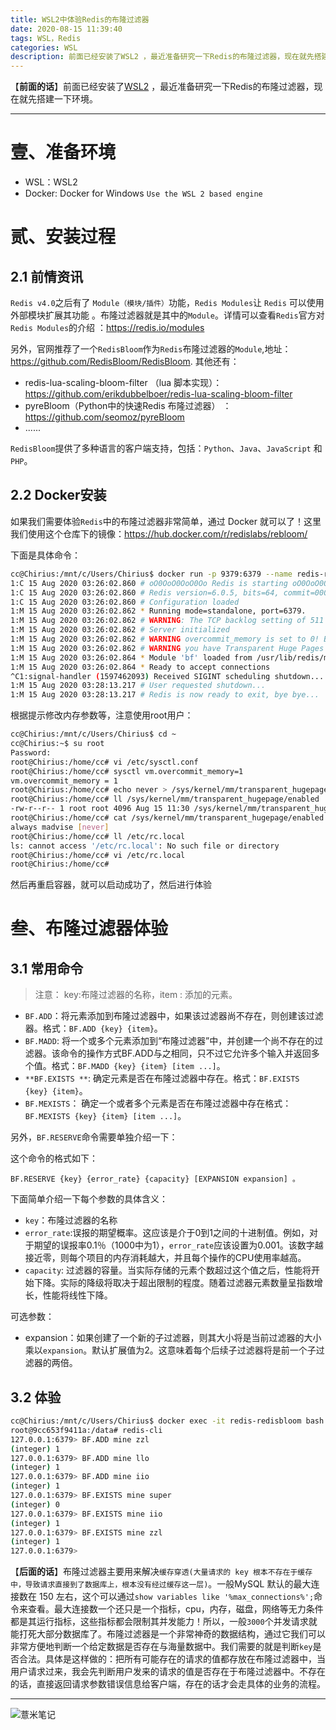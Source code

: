 ```yaml
---
title: WSL2中体验Redis的布隆过滤器
date: 2020-08-15 11:39:40
tags: WSL，Redis 
categories: WSL
description: 前面已经安装了WSL2 ，最近准备研究一下Redis的布隆过滤器，现在就先搭建一下环境。
---
```




【**前面的话**】前面已经安装了[WSL2](https://eelve.com/archives/hellowsl2) ，最近准备研究一下Redis的布隆过滤器，现在就先搭建一下环境。

---

# 壹、准备环境

- WSL：WSL2
- Docker: Docker for Windows `Use the WSL 2 based engine`


# 贰、安装过程

## 2.1 前情资讯

`Redis v4.0`之后有了 `Module（模块/插件）`功能，`Redis Modules`让 `Redis` 可以使用外部模块扩展其功能 。布隆过滤器就是其中的`Module`。详情可以查看`Redis`官方对 `Redis Modules`的介绍 ：https://redis.io/modules

另外，官网推荐了一个`RedisBloom`作为`Redis`布隆过滤器的`Module`,地址：https://github.com/RedisBloom/RedisBloom. 其他还有：

- redis-lua-scaling-bloom-filter （lua 脚本实现）：https://github.com/erikdubbelboer/redis-lua-scaling-bloom-filter
- pyreBloom（Python中的快速Redis 布隆过滤器） ：https://github.com/seomoz/pyreBloom
- ......

`RedisBloom`提供了多种语言的客户端支持，包括：`Python`、`Java`、`JavaScript` 和 `PHP`。

## 2.2 Docker安装

如果我们需要体验`Redis`中的布隆过滤器非常简单，通过 Docker 就可以了！这里我们使用这个仓库下的镜像：https://hub.docker.com/r/redislabs/rebloom/

下面是具体命令：

```bash
cc@Chirius:/mnt/c/Users/Chirius$ docker run -p 9379:6379 --name redis-redisbloom redislabs/rebloom:latest
1:C 15 Aug 2020 03:26:02.860 # oO0OoO0OoO0Oo Redis is starting oO0OoO0OoO0Oo
1:C 15 Aug 2020 03:26:02.860 # Redis version=6.0.5, bits=64, commit=00000000, modified=0, pid=1, just started
1:C 15 Aug 2020 03:26:02.860 # Configuration loaded
1:M 15 Aug 2020 03:26:02.862 * Running mode=standalone, port=6379.
1:M 15 Aug 2020 03:26:02.862 # WARNING: The TCP backlog setting of 511 cannot be enforced because /proc/sys/net/core/somaxconn is set to the lower value of 128.
1:M 15 Aug 2020 03:26:02.862 # Server initialized
1:M 15 Aug 2020 03:26:02.862 # WARNING overcommit_memory is set to 0! Background save may fail under low memory condition. To fix this issue add 'vm.overcommit_memory = 1' to /etc/sysctl.conf and then reboot or run the command 'sysctl vm.overcommit_memory=1' for this to take effect.
1:M 15 Aug 2020 03:26:02.862 # WARNING you have Transparent Huge Pages (THP) support enabled in your kernel. This will create latency and memory usage issues with Redis. To fix this issue run the command 'echo never > /sys/kernel/mm/transparent_hugepage/enabled' as root, and add it to your /etc/rc.local in order to retain the setting after a reboot. Redis must be restarted after THP is disabled.
1:M 15 Aug 2020 03:26:02.864 * Module 'bf' loaded from /usr/lib/redis/modules/redisbloom.so
1:M 15 Aug 2020 03:26:02.864 * Ready to accept connections
^C1:signal-handler (1597462093) Received SIGINT scheduling shutdown...
1:M 15 Aug 2020 03:28:13.217 # User requested shutdown...
1:M 15 Aug 2020 03:28:13.217 # Redis is now ready to exit, bye bye...
```

根据提示修改内存参数等，注意使用root用户：

```bash
cc@Chirius:/mnt/c/Users/Chirius$ cd ~
cc@Chirius:~$ su root
Password:
root@Chirius:/home/cc# vi /etc/sysctl.conf
root@Chirius:/home/cc# sysctl vm.overcommit_memory=1
vm.overcommit_memory = 1
root@Chirius:/home/cc# echo never > /sys/kernel/mm/transparent_hugepage/enabled
root@Chirius:/home/cc# ll /sys/kernel/mm/transparent_hugepage/enabled
-rw-r--r-- 1 root root 4096 Aug 15 11:30 /sys/kernel/mm/transparent_hugepage/enabled
root@Chirius:/home/cc# cat /sys/kernel/mm/transparent_hugepage/enabled
always madvise [never]
root@Chirius:/home/cc# ll /etc/rc.local
ls: cannot access '/etc/rc.local': No such file or directory
root@Chirius:/home/cc# vi /etc/rc.local
root@Chirius:/home/cc#
```

然后再重启容器，就可以启动成功了，然后进行体验

# 叁、布隆过滤器体验

## 3.1 常用命令

> 注意： key:布隆过滤器的名称，item : 添加的元素。

- `BF.ADD`：将元素添加到布隆过滤器中，如果该过滤器尚不存在，则创建该过滤器。格式：`BF.ADD {key} {item}`。
- `BF.MADD`: 将一个或多个元素添加到“布隆过滤器”中，并创建一个尚不存在的过滤器。该命令的操作方式BF.ADD与之相同，只不过它允许多个输入并返回多个值。格式：`BF.MADD {key} {item} [item ...]`。
- `**BF.EXISTS **`: 确定元素是否在布隆过滤器中存在。格式：`BF.EXISTS {key} {item}`。
- `BF.MEXISTS`： 确定一个或者多个元素是否在布隆过滤器中存在格式：`BF.MEXISTS {key} {item} [item ...]`。

另外，`BF.RESERVE`命令需要单独介绍一下：

这个命令的格式如下：

```shell
BF.RESERVE {key} {error_rate} {capacity} [EXPANSION expansion] 。

```

下面简单介绍一下每个参数的具体含义：

- `key`：布隆过滤器的名称
- `error_rate`:误报的期望概率。这应该是介于0到1之间的十进制值。例如，对于期望的误报率0.1％（1000中为1），`error_rate`应该设置为0.001。该数字越接近零，则每个项目的内存消耗越大，并且每个操作的CPU使用率越高。
- `capacity`: 过滤器的容量。当实际存储的元素个数超过这个值之后，性能将开始下降。实际的降级将取决于超出限制的程度。随着过滤器元素数量呈指数增长，性能将线性下降。

可选参数：

- expansion：如果创建了一个新的子过滤器，则其大小将是当前过滤器的大小乘以`expansion`。默认扩展值为2。这意味着每个后续子过滤器将是前一个子过滤器的两倍。
    

## 3.2 体验

```bash
cc@Chirius:/mnt/c/Users/Chirius$ docker exec -it redis-redisbloom bash
root@9cc653f9411a:/data# redis-cli
127.0.0.1:6379> BF.ADD mine zzl
(integer) 1
127.0.0.1:6379> BF.ADD mine llo
(integer) 1
127.0.0.1:6379> BF.ADD mine iio
(integer) 1
127.0.0.1:6379> BF.EXISTS mine super
(integer) 0
127.0.0.1:6379> BF.EXISTS mine iio
(integer) 1
127.0.0.1:6379> BF.EXISTS mine zzl
(integer) 1
127.0.0.1:6379>

```


【**后面的话**】布隆过滤器主要用来解决`缓存穿透(大量请求的 key 根本不存在于缓存中，导致请求直接到了数据库上，根本没有经过缓存这一层)`。一般MySQL 默认的最大连接数在 150 左右，这个可以通过`show variables like '%max_connections%';`命令来查看。最大连接数一个还只是一个指标，cpu，内存，磁盘，网络等无力条件都是其运行指标，这些指标都会限制其并发能力！所以，一般`3000`个并发请求就能打死大部分数据库了。布隆过滤器是一个非常神奇的数据结构，通过它我们可以非常方便地判断一个给定数据是否存在与海量数据中。我们需要的就是判断`key`是否合法。具体是这样做的：把所有可能存在的请求的值都存放在布隆过滤器中，当用户请求过来，我会先判断用户发来的请求的值是否存在于布隆过滤器中。不存在的话，直接返回请求参数错误信息给客户端，存在的话才会走具体的业务的流程。


---

![薏米笔记](https://image.eelve.com/eblog/eblog-b269767ff45b4e01a1c380e38898c1c0.png)
